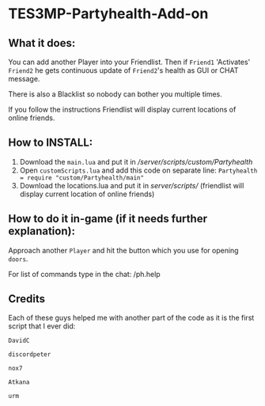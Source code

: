 # TES3MP-Partyhealth-Add-on


## What it does:
You can add another Player into your Friendlist.
Then if ```Friend1``` 'Activates' ```Friend2``` he gets continuous update of ```Friend2```'s health as GUI or CHAT message.

There is also a Blacklist so nobody can bother you multiple times.

If you follow the instructions Friendlist will display current locations of online friends.




## How to INSTALL:
1. Download the ```main.lua``` and put it in */server/scripts/custom/Partyhealth*
2. Open ```customScripts.lua``` and add this code on separate line: ```Partyhealth = require "custom/Partyhealth/main"```
3. Download the locations.lua and put it in *server/scripts/* (friendlist will display current location of online friends)


## How to do it in-game (if it needs further explanation):

Approach another ```Player``` and hit the button which you use for opening ```doors```.

For list of commands type in the chat: /ph.help


## Credits
Each of these guys helped me with another part of the code as it is the first script that I ever did:

```DavidC```

```discordpeter```

```nox7```

```Atkana```

```urm```
